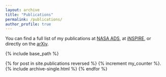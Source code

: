 ```yaml
---
layout: archive
title: "Publications"
permalink: /publications/
author_profile: true
---
```


You can find a full list of my publications at [NASA ADS](https://ui.adsabs.harvard.edu/search/q=%20author%3A%22nadathur%2C%20seshadri%22&sort=date%20desc%2C%20bibcode%20desc&p_=0), at [iNSPIRE](https://inspirehep.net/authors/1062279?ui-citation-summary=true), or directly on the [arXiv](https://arxiv.org/search/astro-ph?searchtype=author&query=Nadathur%2C+S).

{% include base_path %}

{% for post in site.publications reversed %}
  {% increment my_counter %}. {% include archive-single.html %}
{% endfor %}
